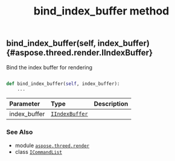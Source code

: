 ﻿---
title: bind_index_buffer method
second_title: Aspose.3D for Python via .NET API References
description: 
type: docs
weight: 30
url: /python-net/aspose.threed.render/icommandlist/bind_index_buffer/
is_root: false
---

## bind_index_buffer(self, index_buffer) {#aspose.threed.render.IIndexBuffer}

Bind the index buffer for rendering



```python

def bind_index_buffer(self, index_buffer):
    ...
```


| Parameter | Type | Description |
| :- | :- | :- |
| index_buffer | [`IIndexBuffer`](/3d/python-net/aspose.threed.render/iindexbuffer) |  |



### See Also
* module [`aspose.threed.render`](../../)
* class [`ICommandList`](/3d/python-net/aspose.threed.render/icommandlist)
